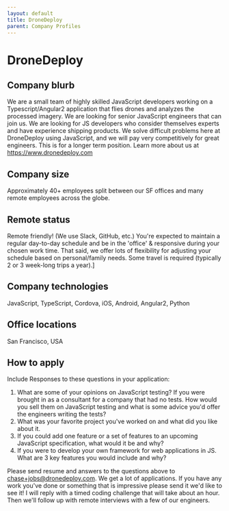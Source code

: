 ```yaml
---
layout: default
title: DroneDeploy
parent: Company Profiles
---
```


# DroneDeploy

## Company blurb

We are a small team of highly skilled JavaScript developers working on a Typescript/Angular2 application that flies drones and analyzes the processed imagery. We are looking for senior JavaScript engineers that can join us. We are looking for JS developers who consider themselves experts and have experience shipping products. We solve difficult problems here at DroneDeploy using JavaScript, and we will pay very competitively for great engineers. This is for a longer term position.
Learn more about us at https://www.dronedeploy.com

## Company size

Approximately 40+ employees split between our SF offices and many remote employees across the globe.

## Remote status

Remote friendly! (We use Slack, GitHub, etc.)
You're expected to maintain a regular day-to-day schedule and be in the 'office' & responsive during your chosen work time.  That said, we offer lots of flexibility for adjusting your schedule based on personal/family needs. Some travel is required (typically 2 or 3 week-long trips a year).]

## Company technologies

JavaScript, TypeScript, Cordova, iOS, Android, Angular2, Python

## Office locations

San Francisco, USA

## How to apply

Include Responses to these questions in your application:
1. What are some of your opinions on JavaScript testing? If you were brought in as a consultant for a company that had no tests. How would you sell them on JavaScript testing and what is some advice you'd offer the engineers writing the tests?
2. What was your favorite project you've worked on and what did you like about it.
3. If you could add one feature or a set of features to an upcoming JavaScript specification, what would it be and why?
4. If you were to develop your own framework for web applications in JS. What are 3 key features you would include and why?

Please send resume and answers to the questions above to chase+jobs@dronedeploy.com. We get a lot of applications. If you have any work you've done or something that is impressive please send it we'd like to see it! I will reply with a timed coding challenge that will take about an hour. Then we'll follow up with remote interviews with a few of our engineers.
